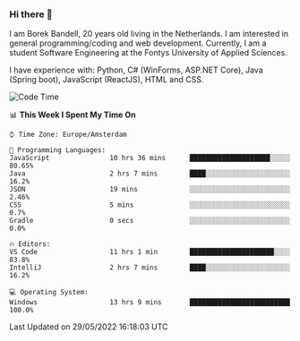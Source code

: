 ### Hi there 👋

I am Borek Bandell, 20 years old living in the Netherlands. I am interested in general programming/coding and web development. Currently, I am a student Software Engineering at the Fontys University of Applied Sciences.

I have experience with: Python, C# (WinForms, ASP.NET Core), Java (Spring boot), JavaScript (ReactJS), HTML and CSS.

<!--START_SECTION:waka-->
![Code Time](http://img.shields.io/badge/Code%20Time-158%20hrs%2045%20mins-blue)

📊 **This Week I Spent My Time On** 

```text
⌚︎ Time Zone: Europe/Amsterdam

💬 Programming Languages: 
JavaScript               10 hrs 36 mins      ████████████████████░░░░░   80.65% 
Java                     2 hrs 7 mins        ████░░░░░░░░░░░░░░░░░░░░░   16.2% 
JSON                     19 mins             ░░░░░░░░░░░░░░░░░░░░░░░░░   2.46% 
CSS                      5 mins              ░░░░░░░░░░░░░░░░░░░░░░░░░   0.7% 
Gradle                   0 secs              ░░░░░░░░░░░░░░░░░░░░░░░░░   0.0%

🔥 Editors: 
VS Code                  11 hrs 1 min        █████████████████████░░░░   83.8% 
IntelliJ                 2 hrs 7 mins        ████░░░░░░░░░░░░░░░░░░░░░   16.2%

💻 Operating System: 
Windows                  13 hrs 9 mins       █████████████████████████   100.0%

```


 Last Updated on 29/05/2022 16:18:03 UTC
<!--END_SECTION:waka-->

<!--**tcBorek2002/tcBorek2002** is a ✨ _special_ ✨ repository because its `README.md` (this file) appears on your GitHub profile.

Here are some ideas to get you started:

- 🔭 I’m currently working on ...
- 🌱 I’m currently learning ...
- 👯 I’m looking to collaborate on ...
- 🤔 I’m looking for help with ...
- 💬 Ask me about ...
- 📫 How to reach me: ...
- 😄 Pronouns: ...
- ⚡ Fun fact: ...
-->
